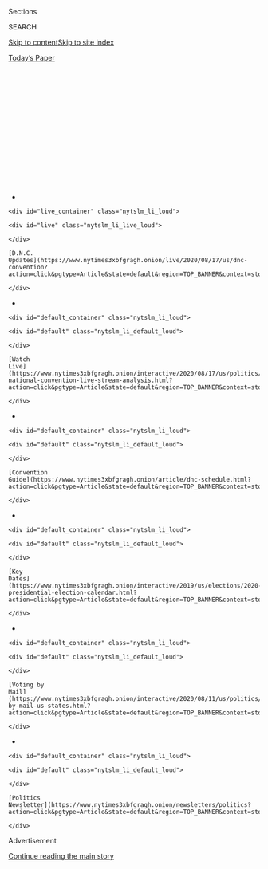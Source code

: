 <div id="app">

<div>

<div>

<div>

<div class="NYTAppHideMasthead css-1q2w90k e1suatyy0">

<div class="section css-ui9rw0 e1suatyy2">

<div class="css-eph4ug er09x8g0">

<div class="css-6n7j50">

</div>

<span class="css-1dv1kvn">Sections</span>

<div class="css-10488qs">

<span class="css-1dv1kvn">SEARCH</span>

</div>

[Skip to content](#site-content)[Skip to site
index](#site-index)

</div>

<div class="css-10698na e1huz5gh0">

</div>

</div>

<div id="masthead-bar-one" class="section hasLinks css-15hmgas e1csuq9d3">

<div class="css-uqyvli e1csuq9d0">

</div>

<div class="css-1uqjmks e1csuq9d1">

</div>

<div class="css-9e9ivx">

[](https://myaccount.nytimes3xbfgragh.onion/auth/login?response_type=cookie&client_id=vi)

</div>

<div class="css-1bvtpon e1csuq9d2">

[Today’s
Paper](https://www.nytimes3xbfgragh.onion/section/todayspaper)

</div>

</div>

</div>

</div>

<div data-aria-hidden="false">

<div id="site-content" data-role="main">

<div>

<div class="css-1aor85t" style="opacity:0.000000001;z-index:-1;visibility:hidden">

<div class="css-1hqnpie">

<div class="css-epjblv">

<span class="css-17xtcya">[DealBook](/section/business/dealbook)</span><span class="css-x15j1o">|</span><span class="css-fwqvlz">Howard
Schultz to Step Down as Starbucks Executive
Chairman</span>

</div>

<div class="css-k008qs">

<div class="css-1iwv8en">

<span class="css-18z7m18"></span>

<div>

</div>

</div>

<span class="css-1n6z4y">https://nyti.ms/2Hk6umU</span>

<div class="css-1705lsu">

<div class="css-4xjgmj">

<div class="css-4skfbu" data-role="toolbar" data-aria-label="Social Media Share buttons, Save button, and Comments Panel with current comment count" data-testid="share-tools">

  - 
  - 
  - 
  - 
    
    <div class="css-6n7j50">
    
    </div>

  - 
  - 

</div>

</div>

</div>

</div>

</div>

</div>

<div class="css-13pd83m">

<div id="NYT_TOP_BANNER_REGION">

<div>

<div id="styln-elections-notifications-menu" class="section css-l08pwh interactive-content interactive-size-medium">

<div class="css-17ih8de interactive-body">

<div class="nytslm_innerContainer" data-aria-live="polite">

<div class="nytslm_title">

</div>

  - 
    
    <div id="live_container" class="nytslm_li_loud">
    
    <div id="live" class="nytslm_li_live_loud">
    
    </div>
    
    [D.N.C.
    Updates](https://www.nytimes3xbfgragh.onion/live/2020/08/17/us/dnc-convention?action=click&pgtype=Article&state=default&region=TOP_BANNER&context=storylines_menu)
    
    </div>

  - 
    
    <div id="default_container" class="nytslm_li_loud">
    
    <div id="default" class="nytslm_li_default_loud">
    
    </div>
    
    [Watch
    Live](https://www.nytimes3xbfgragh.onion/interactive/2020/08/17/us/politics/democratic-national-convention-live-stream-analysis.html?action=click&pgtype=Article&state=default&region=TOP_BANNER&context=storylines_menu)
    
    </div>

  - 
    
    <div id="default_container" class="nytslm_li_loud">
    
    <div id="default" class="nytslm_li_default_loud">
    
    </div>
    
    [Convention
    Guide](https://www.nytimes3xbfgragh.onion/article/dnc-schedule.html?action=click&pgtype=Article&state=default&region=TOP_BANNER&context=storylines_menu)
    
    </div>

  - 
    
    <div id="default_container" class="nytslm_li_loud">
    
    <div id="default" class="nytslm_li_default_loud">
    
    </div>
    
    [Key
    Dates](https://www.nytimes3xbfgragh.onion/interactive/2019/us/elections/2020-presidential-election-calendar.html?action=click&pgtype=Article&state=default&region=TOP_BANNER&context=storylines_menu)
    
    </div>

  - 
    
    <div id="default_container" class="nytslm_li_loud">
    
    <div id="default" class="nytslm_li_default_loud">
    
    </div>
    
    [Voting by
    Mail](https://www.nytimes3xbfgragh.onion/interactive/2020/08/11/us/politics/vote-by-mail-us-states.html?action=click&pgtype=Article&state=default&region=TOP_BANNER&context=storylines_menu)
    
    </div>

  - 
    
    <div id="default_container" class="nytslm_li_loud">
    
    <div id="default" class="nytslm_li_default_loud">
    
    </div>
    
    [Politics
    Newsletter](https://www.nytimes3xbfgragh.onion/newsletters/politics?action=click&pgtype=Article&state=default&region=TOP_BANNER&context=storylines_menu)
    
    </div>

</div>

</div>

</div>

</div>

</div>

</div>

<div id="top-wrapper" class="css-1sy8kpn">

<div id="top-slug" class="css-l9onyx">

Advertisement

</div>

[Continue reading the main
story](#after-top)

<div class="ad top-wrapper" style="text-align:center;height:100%;display:block;min-height:250px">

<div id="top" class="place-ad" data-position="top" data-size-key="top">

</div>

</div>

<div id="after-top">

</div>

</div>

<div id="sponsor-wrapper" class="css-1hyfx7x">

<div id="sponsor-slug" class="css-19vbshk">

Supported by

</div>

[Continue reading the main
story](#after-sponsor)

<div id="sponsor" class="ad sponsor-wrapper" style="text-align:center;height:100%;display:block">

</div>

<div id="after-sponsor">

</div>

</div>

<div class="css-v5btjw etb61u70">

<div class="css-h03alg etb61u71">

DealBook Business and Policy

</div>

</div>

[DealBook](/column/dealbook "DealBook")

<div class="css-1vkm6nb ehdk2mb0">

# Howard Schultz to Step Down as Starbucks Executive Chairman

</div>

<div class="css-79elbk" data-testid="photoviewer-wrapper">

<div class="css-z3e15g" data-testid="photoviewer-wrapper-hidden">

</div>

<div class="css-1a48zt4 ehw59r15" data-testid="photoviewer-children">

![<span class="css-16f3y1r e13ogyst0" data-aria-hidden="true">Howard
Schultz, the executive chairman of Starbucks, in Milan in 2016. Mr.
Schultz’s decision to retire, a plan he said he privately outlined to
the board a year ago, could stoke speculation that he is considering a
run for president in
2020.</span><span class="css-cnj6d5 e1z0qqy90" itemprop="copyrightHolder"><span class="css-1ly73wi e1tej78p0">Credit...</span><span><span>Sergey
Ponomarev for The New York
Times</span></span></span>](https://static01.graylady3jvrrxbe.onion/images/2018/06/05/business/05db-sorkin-1/05db-sorkin-1-articleLarge-v2.jpg?quality=75&auto=webp&disable=upscale)

</div>

</div>

<div class="css-xt80pu e12qa4dv0">

<div class="css-18e8msd">

<div class="css-vp77d3 epjyd6m0">

<div class="css-1baulvz">

By [<span class="css-1baulvz last-byline" itemprop="name">Andrew Ross
Sorkin</span>](http://www.nytimes3xbfgragh.onion/by/andrew-ross-sorkin)

</div>

</div>

  - June 4,
    2018

  - 
    
    <div class="css-4xjgmj">
    
    <div class="css-d8bdto" data-role="toolbar" data-aria-label="Social Media Share buttons, Save button, and Comments Panel with current comment count" data-testid="share-tools">
    
      - 
      - 
      - 
      - 
        
        <div class="css-6n7j50">
        
        </div>
    
      - 
      - 
    
    </div>
    
    </div>

</div>

</div>

<div class="section meteredContent css-1r7ky0e" name="articleBody" itemprop="articleBody">

<div class="css-1fanzo5 StoryBodyCompanionColumn">

<div class="css-53u6y8">

SEATTLE — Howard Schultz, the outspoken executive chairman of Starbucks,
will leave the company at the end of the month, bringing to an end the
tenure of a socially conscious entrepreneur [who turned a local Seattle
coffee
chain](https://www.nytimes3xbfgragh.onion/2016/12/01/business/dealbook/starbucks-chief-howard-schultz-to-step-down-next-year.html)
into a global giant with more than 28,000 stores in 77 countries.

Mr. Schultz’s decision to retire, a plan he said he privately outlined
to the board a year ago, will most likely stoke speculation that he is
considering a run for president in 2020. He is frequently mentioned as a
potential candidate for the Democratic Party and has become increasingly
vocal on political issues, including criticizing President Trump last
year as “a president that is creating episodic chaos every day.”

While Mr. Schultz, 64, typically bats away speculation about his
political ambitions with an eye roll or a pithy answer, on Monday he
acknowledged for the first time that it is something he may consider.

“I want to be truthful with you without creating more speculative
headlines,” he told The New York Times. “For some time now, I have been
deeply concerned about our country — the growing division at home and
our standing in the world.”

</div>

</div>

<div class="css-1fanzo5 StoryBodyCompanionColumn">

<div class="css-53u6y8">

“One of the things I want to do in my next chapter is to figure out if
there is a role I can play in giving back,” he continued. “I’m not
exactly sure what that means yet.”

Asked directly if he was considering running for president, he said: “I
intend to think about a range of options, and that could include public
service. But I’m a long way from making any decisions about the future.”

Mr. Schultz said he and the board had expected to announce his departure
last month, but that plan was upended after an [episode at a
Philadelphia
store](https://www.nytimes3xbfgragh.onion/2018/04/15/us/starbucks-philadelphia-black-men-arrest.html)
in mid-April in which two black men were arrested after waiting inside
one of the company’s stores without making a purchase. Last week,
Starbucks closed all of its company-owned stores around the country for
four hours for [racial bias
training](https://www.nytimes3xbfgragh.onion/2018/05/29/business/starbucks-closing-racial-bias-training.html),
a program that Mr. Schultz had spearheaded.  
  
\[*Read: “Starbucks’s Tall Order: Tackle* [*Systemic
Racism*](https://www.nytimes3xbfgragh.onion/2018/05/29/business/starbucks-closing-racial-bias-training.html)
*in 4
Hours.”\]*

<div id="NYT_MAIN_CONTENT_1_REGION" class="css-9tf9ac">

<div>

<div id="styln-nfldraft-updates-block" class="section interactive-content interactive-size-medium css-1ftcdic">

<div class="css-17ih8de interactive-body">

<div id="styln-briefing-block">

<div class="briefing-block-header-section">

# [Latest Updates: 2020 Election](https://www.nytimes3xbfgragh.onion/live/2020/08/17/us/dnc-convention?action=click&pgtype=Article&state=default&region=MAIN_CONTENT_1&context=storylines_live_updates)

</div>

<div class="briefing-block-lb-items">

<div class="briefing-block-update-time active">

[4m
ago](https://www.nytimes3xbfgragh.onion/live/2020/08/17/us/dnc-convention?action=click&pgtype=Article&state=default&region=MAIN_CONTENT_1&context=storylines_live_updates#michelle-obama-hits-trump-for-lacking-empathy-in-searing-keynote-speech)

</div>

<div>

[Michelle Obama hits Trump for lacking empathy in searing keynote
speech.](https://www.nytimes3xbfgragh.onion/live/2020/08/17/us/dnc-convention?action=click&pgtype=Article&state=default&region=MAIN_CONTENT_1&context=storylines_live_updates#michelle-obama-hits-trump-for-lacking-empathy-in-searing-keynote-speech)

</div>

<div class="briefing-block-update-time active">

[9m
ago](https://www.nytimes3xbfgragh.onion/live/2020/08/17/us/dnc-convention?action=click&pgtype=Article&state=default&region=MAIN_CONTENT_1&context=storylines_live_updates#senator-amy-klobuchar-calls-for-unity-its-how-to-get-stuff-done)

</div>

<div>

[Senator Amy Klobuchar calls for unity: ‘It’s how to get stuff
done.’](https://www.nytimes3xbfgragh.onion/live/2020/08/17/us/dnc-convention?action=click&pgtype=Article&state=default&region=MAIN_CONTENT_1&context=storylines_live_updates#senator-amy-klobuchar-calls-for-unity-its-how-to-get-stuff-done)

</div>

<div class="briefing-block-update-time active">

[19m
ago](https://www.nytimes3xbfgragh.onion/live/2020/08/17/us/dnc-convention?action=click&pgtype=Article&state=default&region=MAIN_CONTENT_1&context=storylines_live_updates#bernie-sanders-offers-a-message-of-unity-this-election-is-about-preserving-our-democracy)

</div>

<div>

[Bernie Sanders offers a message of unity: ‘This election is about
preserving our
democracy.’](https://www.nytimes3xbfgragh.onion/live/2020/08/17/us/dnc-convention?action=click&pgtype=Article&state=default&region=MAIN_CONTENT_1&context=storylines_live_updates#bernie-sanders-offers-a-message-of-unity-this-election-is-about-preserving-our-democracy)

</div>

</div>

<div class="briefing-block-footer">

<div class="briefing-block-footer-meta">

[See more
updates](https://www.nytimes3xbfgragh.onion/live/2020/08/17/us/dnc-convention?action=click&pgtype=Article&state=default&region=MAIN_CONTENT_1&context=storylines_live_updates)

</div>

</div>

</div>

</div>

</div>

</div>

</div>

The possibility that Mr. Schultz, who has spent three decades leading
Starbucks, could run for president has become far more realistic with
the election of Mr. Trump, a real estate developer and
reality-television star before his political career.

Mr. Trump’s successful candidacy has set off a wave of speculation about
business leaders eyeing a shot at the White House. Robert Iger, Disney’s
chief executive, publicly said he had been considering running for
president until he struck a deal to buy 21st Century Fox. [Jamie
Dimon](https://www.nytimes3xbfgragh.onion/2018/04/05/business/dealbook/facebook-mark-zuckerberg-privacy.html),
chief executive of JPMorgan Chase, is also thought of as a possible
candidate, and Mark Cuban, the billionaire owner of the Dallas Mavericks
N.B.A. team, has said he planned to consider running as Republican, but
would need to convince his wife first.

</div>

</div>

<div class="css-1fanzo5 StoryBodyCompanionColumn">

<div class="css-53u6y8">

“She asked me if I want to stay married,” Mr. Cuban
[said](https://twitter.com/carlquintanilla/status/928680541137920000)
last November.

Under Mr. Schultz’s leadership, Starbucks has waded into debates over
social issues such as gay rights, race relations, veterans’ rights, gun
violence and student debt. Mr. Schultz was an early champion of the idea
of a corporate executive as a moral leader as he sought to achieve what
he described as “the fragile balance between profit and conscience.”

Still, Mr. Schultz cautioned against reading too much into his decision
to leave Starbucks. “I want to be of service to our country, but that
doesn’t mean I need to run for public office to accomplish that,” he
said.

He stepped away from the chief executive role at Starbucks last April,
handing the reins to Kevin Johnson. It was the second time that Mr.
Schultz had made that move, having given up the role in 2000 to become
chairman, only to return to the chief executive position eight years
later.

His latest departure, however, is a greater separation than before.
Myron E. Ullman, the former chairman of J. C. Penney, will become
Starbucks’s new chairman, and Mr. Schultz will be given an honorary
title of chairman emeritus.

</div>

</div>

<div class="css-79elbk" data-testid="photoviewer-wrapper">

<div class="css-z3e15g" data-testid="photoviewer-wrapper-hidden">

</div>

<div class="css-1a48zt4 ehw59r15" data-testid="photoviewer-children">

![<span class="css-16f3y1r e13ogyst0" data-aria-hidden="true">Mr.
Schultz, executive chairman of Starbucks, left a message Monday on a
wall of the first Starbucks store, which opened at Seattle’s Pike Place
Market.</span><span class="css-cnj6d5 e1z0qqy90" itemprop="copyrightHolder"><span class="css-1ly73wi e1tej78p0">Credit...</span><span>Andrew
Ross
Sorkin</span></span>](https://static01.graylady3jvrrxbe.onion/images/2018/06/05/business/05db-sorkin-2/05STARBUCKS1-articleLarge.jpg?quality=75&auto=webp&disable=upscale)

</div>

</div>

<div class="css-1fanzo5 StoryBodyCompanionColumn">

<div class="css-53u6y8">

Mr. Schultz said he planned to work on his family foundation and write a
book about “social impact work and the efforts to redefine the role and
responsibility of a public company.”

Bill Gates, the co-founder of Microsoft, whose father was the lawyer who
helped Mr. Schultz buy Starbucks in 1987, said, “Howard has built an
amazing organization in Starbucks, and it’s exciting to consider what he
might accomplish philanthropically.”

</div>

</div>

<div class="css-1fanzo5 StoryBodyCompanionColumn">

<div class="css-53u6y8">

On Monday, just hours before Mr. Schultz planned to send a letter to the
company’s 350,000 employees around the world announcing his decision, he
visited Starbucks’s first store at Pike Place Market for the last time
as its leader.

“I’ve been doing this for almost 40 years,” he said. “Taking my green
apron off is hard. It is emotional. More emotional than I thought it
would be.”

“I told myself a long time ago that if I was ever going to explore a
second act, I couldn’t do it while still at the company,” he added.

Mr. Schultz’s legacy as an entrepreneur will be defined as much for his
vision to create a global coffee chain as for his progressive approach
to running the company — or, as he has often said, “to build the company
my father never got to work for.”

Mr. Schultz, who grew up in the Canarsie section of Brooklyn, said
watching his father, a World War II veteran who became a truck driver
and later a taxi driver, struggle to make enough money to pay for basics
had led him to offer complete health benefits for full- and part-time
employees and their domestic partners, a first for such a chain. He
later provided stock options for part-time workers and offered to cover
college tuition for students enrolled in online courses at Arizona State
University.

“Howard proved that a company could be more successful and profitable by
elevating humanity,” said Mellody Hobson, president of Ariel Investments
and a Starbucks director who will become vice chairwoman when Mr.
Schultz steps down.

Under Mr. Schultz, the company’s financial success has been immense.
Shares of Starbucks have risen 21,000 percent since the company’s
initial public offering in 1992; an investor who had put in $10,000 then
would have more than $2 million today.

</div>

</div>

<div class="css-1fanzo5 StoryBodyCompanionColumn">

<div class="css-53u6y8">

Still, Mr. Schultz’s progressive approach to management has not been
without criticism. The company announced two weeks ago that it would let
customers and non-customers alike use its restrooms following the
incident in Philadelphia, and it was soon criticized by some as putting
its store managers in increasingly complex and difficult situations that
they may not be properly trained to handle.

And Mr. Trump has criticized Starbucks as trying to be too politically
correct, bashing the company for no longer selling Christmas-themed
cups. “Maybe we should boycott Starbucks?” Mr. Trump said on the
campaign trail.

For Starbucks, Mr. Schultz’s departure will most likely be seen — both
internally and externally — as a new challenge. While Mr. Schultz had
already handed over the chief executive title to Mr. Johnson, he largely
remained the face of the company as he continued to champion the idea of
Starbucks as “the third place” — a meeting ground between home and work
that he modeled from coffee bars in Italy after he took a trip there in
1983.

Starbucks itself is transitioning in the United States from a
fast-growing company to one that’s more likely to rise and fall with the
rest of the economy. Still, it is growing wildly in China, where it is
planning to open as many as two new stores a day. It is one of the few
American companies that operate in China without a local partner.

Mr. Schultz, however, said his decision to leave now — even after the
episode in Philadelphia — illustrated the complete confidence he had in
Mr. Johnson, the company’s top management and its board.

“The timing was never going to be perfect,” he said.

At the original Pike Place Market store early Monday, with only a
handful of customers looking on, Mr. Schultz leaned over to inscribe the
wall next to an espresso bar he installed himself in 1987: “This is
where it all began. My dream to build a company that fosters respect and
dignity and create a place where we can all come together over a cup of
coffee. Onward with
love.”

</div>

</div>

</div>

<div>

</div>

<div>

</div>

<div id="NYT_BELOW_MAIN_CONTENT_REGION">

<div>

<div id="STLYN_guide_v1_STYLN_guide_a" class="section css-l08pwh interactive-content interactive-size-medium">

<div class="css-17ih8de interactive-body">

<div class="g-story g-freebird g-max-limit" data-preview-slug="styln-scroll-guide">

</div>

<div id="g-electionguide-id" class="g-electionguide">

<div class="g-electionguide-container">

<div class="g-electionguide-wrapper">

<div class="g-electionguide-logo">

</div>

# Our 2020 Election Guide

Updated Aug. 17, 2020

  - 
    
    -----
    
    ## The Latest
    
      - The virtual Democratic Convention gets underway as Joe Biden
        retains a sizable lead over President Trump in polls. [Follow
        the latest
        updates.](https://www.nytimes3xbfgragh.onion/live/2020/08/17/us/dnc-convention?action=click&pgtype=Article&state=default&region=BELOW_MAIN_CONTENT&context=storylines_guide)

  - 
    
    -----
    
    ## Convention Guide
    
      - Michelle Obama is headlining the first night, along with
        speakers ranging ideologically from Bernie Sanders to John
        Kasich. [Here’s what to watch
        for.](https://www.nytimes3xbfgragh.onion/article/dnc-schedule.html?action=click&pgtype=Article&state=default&region=BELOW_MAIN_CONTENT&context=storylines_guide)

  - 
    
    -----
    
    ## How to Watch
    
      - The convention airs from 9 p.m. to 11 p.m. Eastern time. [The
        New York Times is streaming
        it](https://www.nytimes3xbfgragh.onion/interactive/2020/08/17/us/politics/democratic-national-convention-live-stream-analysis.html?action=click&pgtype=Article&state=default&region=BELOW_MAIN_CONTENT&context=storylines_guide)
        alongside live analysis from our reporters.

  - 
    
    -----
    
    ## Keep Up With Our Coverage
    
      - Get an
        [email](https://www.nytimes3xbfgragh.onion/newsletters/politics?action=click&pgtype=Article&state=default&region=BELOW_MAIN_CONTENT&context=storylines_guide)
        recapping the day’s news
    
    <!-- end list -->
    
      - Download our mobile app on
        [iOS](https://apps.apple.com/us/app/nytimes/id284862083?ls=1&mat_click_id=5c79ae7455014fd1bd66b5610c05b8f2-20191112-16948&referrer=mat_click_id%3D5c79ae7455014fd1bd66b5610c05b8f2-20191112-16948%26link_click_id%3D722930677036718082)
        and
        [Android](http://a.localytics.com/android?id=com.nytimes.android&referrer=utm_source%3Dother_nyt_mobile_web%26utm_medium%3DWeb%2520page%26utm_term%3DGeneral%2520Mobile%2520Page%26utm_campaign%3DNYT%2520Mobile%2520General%2520Page)
        and turn on Breaking News and Politics alerts

</div>

</div>

</div>

</div>

</div>

</div>

</div>

<div>

</div>

<div>

<div id="bottom-wrapper" class="css-1ede5it">

<div id="bottom-slug" class="css-l9onyx">

Advertisement

</div>

[Continue reading the main
story](#after-bottom)

<div id="bottom" class="ad bottom-wrapper" style="text-align:center;height:100%;display:block;min-height:90px">

</div>

<div id="after-bottom">

</div>

</div>

</div>

</div>

</div>

## Site Index

<div>

</div>

## Site Information Navigation

  - [© <span>2020</span> <span>The New York Times
    Company</span>](https://help.nytimes3xbfgragh.onion/hc/en-us/articles/115014792127-Copyright-notice)

<!-- end list -->

  - [NYTCo](https://www.nytco.com/)
  - [Contact
    Us](https://help.nytimes3xbfgragh.onion/hc/en-us/articles/115015385887-Contact-Us)
  - [Work with us](https://www.nytco.com/careers/)
  - [Advertise](https://nytmediakit.com/)
  - [T Brand Studio](http://www.tbrandstudio.com/)
  - [Your Ad
    Choices](https://www.nytimes3xbfgragh.onion/privacy/cookie-policy#how-do-i-manage-trackers)
  - [Privacy](https://www.nytimes3xbfgragh.onion/privacy)
  - [Terms of
    Service](https://help.nytimes3xbfgragh.onion/hc/en-us/articles/115014893428-Terms-of-service)
  - [Terms of
    Sale](https://help.nytimes3xbfgragh.onion/hc/en-us/articles/115014893968-Terms-of-sale)
  - [Site
    Map](https://spiderbites.nytimes3xbfgragh.onion)
  - [Help](https://help.nytimes3xbfgragh.onion/hc/en-us)
  - [Subscriptions](https://www.nytimes3xbfgragh.onion/subscription?campaignId=37WXW)

</div>

</div>

</div>

</div>
